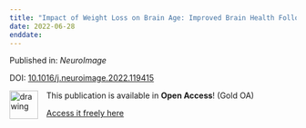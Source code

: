 ```yaml
---
title: "Impact of Weight Loss on Brain Age: Improved Brain Health Following Bariatric Surgery."
date: 2022-06-28
enddate:
---
```


Published in: *NeuroImage*

DOI: [10.1016/j.neuroimage.2022.119415](https://doi.org/10.1016/j.neuroimage.2022.119415)

<img src="https://upload.wikimedia.org/wikipedia/commons/thumb/7/77/Open_Access_logo_PLoS_transparent.svg/800px-Open_Access_logo_PLoS_transparent.svg.png" alt="drawing" width="50" align="left"/> &nbsp;&nbsp;&nbsp;This publication is available in **Open Access**! (Gold OA)

&nbsp;&nbsp;&nbsp;<a href="https://doi.org/10.1016/j.neuroimage.2022.119415">Access it freely here</a>


